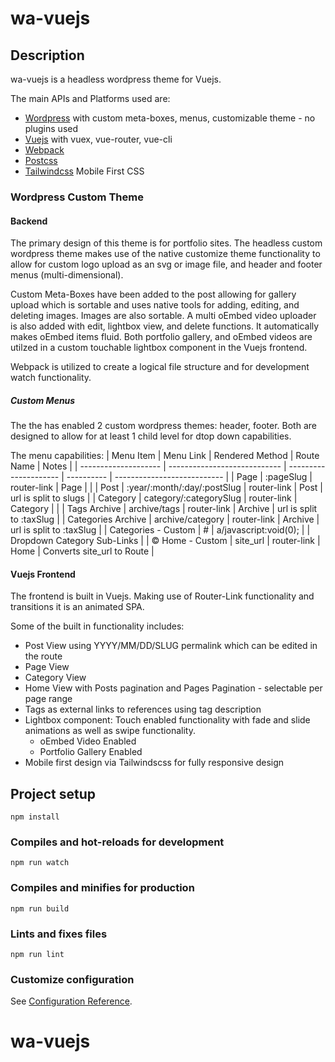 # wa-vuejs

## Description
wa-vuejs is a headless wordpress theme for Vuejs. 

The main APIs and Platforms used are:
- [Wordpress](https://wordpress.org) with custom meta-boxes, menus, customizable theme - no plugins used
- [Vuejs](https://vuejs.org/) with vuex, vue-router, vue-cli
- [Webpack](https://webpack.js.org/)
- [Postcss](https://postcss.org/)
- [Tailwindcss](https://tailwindcss.com/) Mobile First CSS

### Wordpress Custom Theme

#### Backend
The primary design of this theme is for portfolio sites. The headless custom wordpress theme makes use of the native customize theme functionality to allow for custom logo upload
as an svg or image file, and header and footer menus (multi-dimensional).

Custom Meta-Boxes have been added to the post allowing for gallery upload which is sortable and uses native tools
for adding, editing, and deleting images. Images are also sortable. A multi oEmbed video uploader is also added
with edit, lightbox view, and delete functions. It automatically makes oEmbed items fluid. Both portfolio gallery,
and oEmbed videos are utilzed in a custom touchable lightbox component in the Vuejs frontend.

Webpack is utilized to create a logical file structure and for development watch functionality. 

##### Custom Menus
The the has enabled 2 custom wordpress themes: header, footer. Both are designed to allow for at least 1 child 
level for dtop down capabilities.

The menu capabilities:
|       Menu Item      |           Menu Link          |    Rendered Method    | Route Name |            Notes            |
| -------------------- | ---------------------------- | --------------------- | ---------- | --------------------------- |
| Page                 | :pageSlug                    | router-link           | Page       |                             |
| Post                 | :year/:month/:day/:postSlug  | router-link           | Post       | url is split to slugs       |
| Category             | category/:categorySlug       | router-link           | Category   |                             |
| Tags Archive         | archive/tags                 | router-link           | Archive    | url is split to :taxSlug    |
| Categories Archive   | archive/category             | router-link           | Archive    | url is split to :taxSlug    |
| Categories - Custom  | #                            | a/javascript:void(0); |            | Dropdown Category Sub-Links |
| &copy; Home - Custom | site_url                     | router-link           | Home       | Converts site_url to Route  |


#### Vuejs Frontend
The frontend is built in Vuejs. Making use of Router-Link functionality and transitions it is an animated SPA.

Some of the built in functionality includes:
- Post View using YYYY/MM/DD/SLUG permalink which can be edited in the route
- Page View
- Category View
- Home View with Posts pagination and Pages Pagination - selectable per page range
- Tags as external links to references using tag description
- Lightbox component: Touch enabled functionality with fade and slide animations 
as well as swipe functionality.
  - oEmbed Video Enabled
  - Portfolio Gallery Enabled
- Mobile first design via Tailwindscss for fully responsive design

## Project setup
```
npm install
```

### Compiles and hot-reloads for development
```
npm run watch
```

### Compiles and minifies for production
```
npm run build
```

### Lints and fixes files
```
npm run lint
```

### Customize configuration
See [Configuration Reference](https://cli.vuejs.org/config/).
# wa-vuejs
